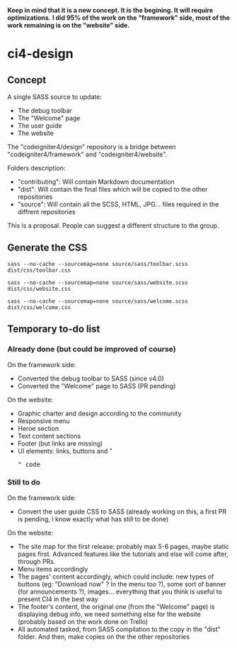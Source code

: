**Keep in mind that it is a new concept. It is the begining. It will require optimizations.**
**I did 95% of the work on the "framework" side, most of the work remaining is on the "website" side.**

# ci4-design


## Concept

A single SASS source to update:

- The debug toolbar
- The "Welcome" page
- The user guide
- The website

The "codeigniter4/design" repository is a bridge between "codeigniter4/framework" and "codeigniter4/website".

Folders description:
- "contributing": Will contain Markdown documentation
- "dist": Will contain the final files which will be copied to the other repositories
- "source": Will contain all the SCSS, HTML, JPG... files required in the diffrent repositories

This is a proposal. People can suggest a different structure to the group.


## Generate the CSS

``sass --no-cache --sourcemap=none source/sass/toolbar.scss dist/css/toolbar.css``

``sass --no-cache --sourcemap=none source/sass/website.scss dist/css/website.css``

``sass --no-cache --sourcemap=none source/sass/welcome.scss dist/css/welcome.css``


## Temporary to-do list

### Already done (but could be improved of course)

On the framework side:
- Converted the debug toolbar to SASS (since v4.0)
- Converted the "Welcome" page to SASS (PR pending)

On the website:
- Graphic charter and design according to the community
- Responsive menu
- Heroe section
- Text content sections
- Footer (but links are missing)
- UI elements: links, buttons and "<pre>" code

### Still to do

On the framework side:
- Convert the user guide CSS to SASS (already working on this, a first PR is pending, I know exactly what has still to be done)

On the website:
- The site map for the first release: probably max 5-6 pages, maybe static pages first. Advanced features like the tutorials and else will come after, through PRs.
- Menu items accordingly
- The pages' content accordingly, which could include: new types of buttons (eg: "Download now" ? In the menu too ?), some sort of banner (for announcements ?), images... everything that you think is useful to present CI4 in the best way
- The footer's content, the original one (from the "Welcome" page) is displaying debug info, we need something else for the website (probably based on the work done on Trello)
- All automated tasked, from SASS compilation to the copy in the "dist" folder. And then, make copies on the the other repositories
